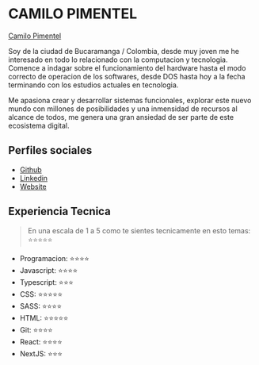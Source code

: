 # CAMILO PIMENTEL

[Camilo Pimentel](https://github.com/makeitrealcamp/top-v25/tree/main/profiles/camilo-pimentel.md)

Soy de la ciudad de Bucaramanga / Colombia, desde muy joven me he interesado en todo lo relacionado con la computacion y tecnologia. Comence a indagar sobre el funcionamiento del hardware hasta el modo correcto de operacion de los softwares, desde DOS hasta hoy a la fecha terminando con los estudios actuales en tecnologia.

Me apasiona crear y desarrollar sistemas funcionales, explorar este nuevo mundo con millones de posibilidades y una inmensidad de recursos al alcance de todos, me genera una gran ansiedad de ser parte de este ecosistema digital.


## Perfiles sociales

- [Github](https://github.com/cpimentel25)
- [Linkedin](https://www.linkedin.com/in/camilo-pimentel-0a0232217/)
- [Website](https://camilopimentel.com/)

## Experiencia Tecnica
> En una escala de 1 a 5 como te sientes tecnicamente en esto temas:  ⭐️⭐️⭐️⭐️⭐️

- Programacion: ⭐️⭐️⭐️⭐️
- Javascript: ⭐️⭐️⭐️⭐️
- Typescript: ⭐️⭐️⭐️
- CSS: ⭐️⭐️⭐️⭐️⭐️
- SASS: ⭐️⭐️⭐️⭐️
- HTML: ⭐️⭐️⭐️⭐️⭐️
- Git: ⭐️⭐️⭐️⭐️
- React: ⭐️⭐️⭐️⭐️
- NextJS: ⭐️⭐️⭐️
